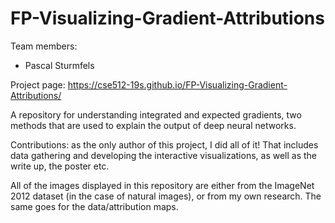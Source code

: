 
# FP-Visualizing-Gradient-Attributions
Team members:  
* Pascal Sturmfels

Project page: https://cse512-19s.github.io/FP-Visualizing-Gradient-Attributions/  

A repository for understanding integrated and expected gradients, two methods
that are used to explain the output of deep neural networks.

Contributions: as the only author of this project, I did all of it! That includes
data gathering and developing the interactive visualizations, as well as the write up, the poster etc.

All of the images displayed in this repository are either from the ImageNet 2012 dataset (in the case of natural images), or from my own research. The same goes for the data/attribution maps.

